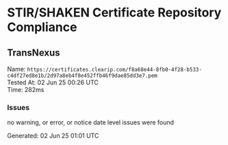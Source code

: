 # STIR/SHAKEN Certificate Repository Compliance

## TransNexus

Name: `https://certificates.clearip.com/f8a68e44-8fb0-4f28-b533-c4df27ed8e1b/2d97a8eb4f8e452ffb46f9dae85dd3e7.pem`\
Tested At: 02 Jun 25 00:26 UTC\
Time: 282ms

### Issues

no warning, or error, or notice date level issues were found

Generated: 02 Jun 25 01:01 UTC